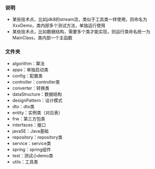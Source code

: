 ### 说明
- 某些技术点，比如jdk8的stream流，类似于工具类一样使用，则命名为XxxDemo，类内部多个测试方法，单独运行使用
- 某些技术点，比如数据结构，需要多个类才能实现，则运行类命名统一为MainClass，类内部一个主函数

### 文件夹
- algorithm：算法  
- apps：单独启动类  
- config：配置类  
- controller：controller类  
- converter：转换类  
- dataStructure：数据结构  
- designPattern：设计模式  
- dto：dto类  
- entity：实例类（对应表）  
- frw：第三方包类  
- interfaces：接口
- javaSE：Java基础
- repository：repository类  
- service：service类  
- spring：spring组件  
- test：测试小demo类
- utils：工具类  